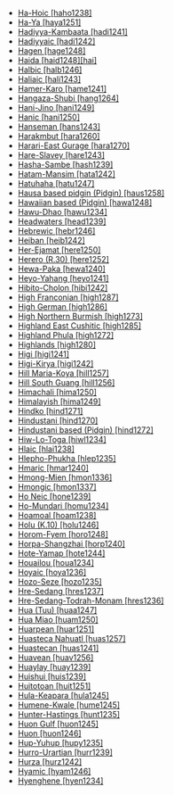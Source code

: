 - [Ha-Hoic [haho1238]](tree/sign1238/sign1237/csli1234/haho1238/hahoic.haho1238.ini)
- [Ha-Ya [haya1251]](tree/sino1245/burm1265/lolo1265/lolo1267/hani1249/biso1244/hani1250/haya1251/haya.haya1251.ini)
- [Hadiyya-Kambaata [hadi1241]](tree/afro1255/cush1243/east2699/high1285/sida1247/hadi1241/hadiyyakambaata.hadi1241.ini)
- [Hadiyyaic [hadi1242]](tree/afro1255/cush1243/east2699/high1285/sida1247/hadi1241/hadi1242/hadiyyaic.hadi1242.ini)
- [Hagen [hage1248]](tree/nucl1709/cent2120/hage1248/hagen.hage1248.ini)
- [Haida [haid1248][hai]](tree/haid1248/haida.haid1248.ini)
- [Halbic [halb1246]](tree/indo1319/indo1320/indo1321/indo1323/halb1246/halbic.halb1246.ini)
- [Haliaic [hali1243]](tree/aust1307/nucl1752/mala1545/cent2237/east2712/ocea1241/west2818/meso1253/newi1242/stge1234/nort3225/neha1246/nucl1750/buka1262/hali1243/haliaic.hali1243.ini)
- [Hamer-Karo [hame1241]](tree/sout2845/ahkk1235/hame1241/hamerkaro.hame1241.ini)
- [Hangaza-Shubi [hang1264]](tree/atla1278/volt1241/benu1247/bant1294/sout3152/narr1281/east2731/nort3203/grea1289/west2842/kivu1239/rwan1241/hang1264/hangazashubi.hang1264.ini)
- [Hani-Jino [hani1249]](tree/sino1245/burm1265/lolo1265/lolo1267/hani1249/hanijino.hani1249.ini)
- [Hanic [hani1250]](tree/sino1245/burm1265/lolo1265/lolo1267/hani1249/biso1244/hani1250/hanic.hani1250.ini)
- [Hanseman [hans1243]](tree/nucl1709/mada1298/croi1234/mabu1247/hans1243/hanseman.hans1243.ini)
- [Harakmbut [hara1260]](tree/hara1260/harakmbut.hara1260.ini)
- [Harari-East Gurage [hara1270]](tree/afro1255/semi1276/west2786/ethi1244/sout3078/tran1288/hara1270/hararieastgurage.hara1270.ini)
- [Hare-Slavey [hare1243]](tree/atha1245/atha1246/atha1247/nort2940/hare1243/hareslavey.hare1243.ini)
- [Hasha-Sambe [hash1239]](tree/atla1278/volt1241/benu1247/benu1248/alum1249/alum1250/hash1239/hashasambe.hash1239.ini)
- [Hatam-Mansim [hata1242]](tree/hata1242/hatammansim.hata1242.ini)
- [Hatuhaha [hatu1247]](tree/aust1307/nucl1752/mala1545/cent2237/cent2245/cent2254/east2466/nunu1252/piru1243/east2752/sole1243/sera1270/ulia1238/hatu1247/hatuhaha.hatu1247.ini)
- [Hausa based pidgin (Pidgin) [haus1258]](tree/pidg1258/haus1258/hausabasedpidginpidgin.haus1258.ini)
- [Hawaiian based (Pidgin) [hawa1248]](tree/pidg1258/hawa1248/hawaiianbasedpidgin.hawa1248.ini)
- [Hawu-Dhao [hawu1234]](tree/aust1307/nucl1752/mala1545/cent2237/cent2245/flor1240/sumb1242/hawu1234/hawudhao.hawu1234.ini)
- [Headwaters [head1239]](tree/pano1259/pano1256/main1279/pano1257/head1239/headwaters.head1239.ini)
- [Hebrewic [hebr1246]](tree/afro1255/semi1276/west2786/cent2236/nort3165/cana1267/hebr1246/hebrewic.hebr1246.ini)
- [Heiban [heib1242]](tree/heib1242/heiban.heib1242.ini)
- [Her-Ejamat [here1250]](tree/atla1278/nort3146/cent2230/bakk1238/nucl1345/fhjo1234/pfjo1234/here1250/herejamat.here1250.ini)
- [Herero (R.30) [here1252]](tree/atla1278/volt1241/benu1247/bant1294/sout3152/narr1281/cent2260/njil1234/sout3233/kune1234/cimb1239/here1252/hereror30.here1252.ini)
- [Hewa-Paka [hewa1240]](tree/sepi1257/sepi1258/west2576/hewa1240/hewapaka.hewa1240.ini)
- [Heyo-Yahang [heyo1241]](tree/nucl1708/nucl1590/heyo1241/heyoyahang.heyo1241.ini)
- [Hibito-Cholon [hibi1242]](tree/hibi1242/hibitocholon.hibi1242.ini)
- [High Franconian [high1287]](tree/indo1319/germ1287/nort3152/west2793/fran1268/high1287/highfranconian.high1287.ini)
- [High German [high1286]](tree/indo1319/germ1287/nort3152/west2793/high1286/highgerman.high1286.ini)
- [High Northern Burmish [high1273]](tree/sino1245/burm1265/lolo1265/burm1266/nort2720/high1273/highnorthernburmish.high1273.ini)
- [Highland East Cushitic [high1285]](tree/afro1255/cush1243/east2699/high1285/highlandeastcushitic.high1285.ini)
- [Highland Phula [high1272]](tree/sino1245/burm1265/lolo1265/lolo1267/nili1235/sout3212/high1272/highlandphula.high1272.ini)
- [Highlands [high1280]](tree/aust1307/nucl1752/mala1545/mala1536/nort3170/cham1327/cham1330/high1280/highlands.high1280.ini)
- [Higi [higi1241]](tree/afro1255/chad1250/bium1280/nort3156/higi1241/higi.higi1241.ini)
- [Higi-Kirya [higi1242]](tree/afro1255/chad1250/bium1280/nort3156/higi1241/nkaf1238/higi1242/higikirya.higi1242.ini)
- [Hill Maria-Koya [hill1257]](tree/drav1251/sout3133/sout3139/gond1265/sout3234/hill1257/hillmariakoya.hill1257.ini)
- [Hill South Guang [hill1256]](tree/atla1278/volt1241/kwav1236/nyoa1234/poto1254/tano1248/guan1278/sout2781/hill1256/hillsouthguang.hill1256.ini)
- [Himachali [hima1250]](tree/indo1319/indo1320/indo1321/indo1310/hima1250/himachali.hima1250.ini)
- [Himalayish [hima1249]](tree/sino1245/hima1249/himalayish.hima1249.ini)
- [Hindko [hind1271]](tree/indo1319/indo1320/indo1321/indo1324/sind1278/lahn1241/hind1271/hindko.hind1271.ini)
- [Hindustani [hind1270]](tree/indo1319/indo1320/indo1321/indo1322/subc1234/west2812/hind1270/hindustani.hind1270.ini)
- [Hindustani based (Pidgin) [hind1272]](tree/pidg1258/hind1272/hindustanibasedpidgin.hind1272.ini)
- [Hiw-Lo-Toga [hiwl1234]](tree/aust1307/nucl1752/mala1545/cent2237/east2712/ocea1241/nort3195/nort3205/torr1262/hiwl1234/hiwlotoga.hiwl1234.ini)
- [Hlaic [hlai1238]](tree/taik1256/hlai1238/hlaic.hlai1238.ini)
- [Hlepho-Phukha [hlep1235]](tree/sino1245/burm1265/lolo1265/lolo1267/nili1235/sout3212/high1272/phow1235/hlep1235/hlephophukha.hlep1235.ini)
- [Hmaric [hmar1240]](tree/sino1245/kuki1245/kuki1246/cent2005/mizo1244/hmar1240/hmaric.hmar1240.ini)
- [Hmong-Mien [hmon1336]](tree/hmon1336/hmongmien.hmon1336.ini)
- [Hmongic [hmon1337]](tree/hmon1336/hmon1337/hmongic.hmon1337.ini)
- [Ho Neic [hone1239]](tree/hmon1336/hmon1337/nucl1714/jion1235/hone1239/honeic.hone1239.ini)
- [Ho-Mundari [homu1234]](tree/aust1305/mund1335/nort3151/kher1245/mund1336/homu1234/homundari.homu1234.ini)
- [Hoamoal [hoam1238]](tree/aust1307/nucl1752/mala1545/cent2237/cent2245/cent2254/east2466/nunu1252/piru1243/west2843/hoam1238/hoamoal.hoam1238.ini)
- [Holu (K.10) [holu1246]](tree/atla1278/volt1241/benu1247/bant1294/sout3152/narr1281/cent2260/njil1234/nort3257/mbal1259/holu1246/holuk10.holu1246.ini)
- [Horom-Fyem [horo1248]](tree/atla1278/volt1241/benu1247/benu1248/sout2800/horo1248/horomfyem.horo1248.ini)
- [Horpa-Shangzhai [horp1240]](tree/sino1245/burm1265/naqi1236/qian1263/rgya1241/horp1240/horpashangzhai.horp1240.ini)
- [Hote-Yamap [hote1244]](tree/aust1307/nucl1752/mala1545/cent2237/east2712/ocea1241/west2818/nort3206/huon1245/sout2878/hote1244/hoteyamap.hote1244.ini)
- [Houailou [houa1234]](tree/aust1307/nucl1752/mala1545/cent2237/east2712/ocea1241/sout3173/newc1243/sout3189/houa1234/houailou.houa1234.ini)
- [Hoyaic [hoya1236]](tree/anim1240/inla1262/west2867/hoya1236/hoyaic.hoya1236.ini)
- [Hozo-Seze [hozo1235]](tree/maoo1243/west2445/hozo1235/hozoseze.hozo1235.ini)
- [Hre-Sedang [hres1237]](tree/aust1305/bahn1264/nort3150/hres1236/hres1237/hresedang.hres1237.ini)
- [Hre-Sedang-Todrah-Monam [hres1236]](tree/aust1305/bahn1264/nort3150/hres1236/hresedangtodrahmonam.hres1236.ini)
- [Hua (Tuu) [huaa1247]](tree/tuuu1241/huaa1247/huatuu.huaa1247.ini)
- [Hua Miao [huam1250]](tree/hmon1336/hmon1337/nucl1714/nucl1720/west2803/grea1295/chua1248/firs1234/huam1250/huamiao.huam1250.ini)
- [Huarpean [huar1251]](tree/huar1251/huarpean.huar1251.ini)
- [Huasteca Nahuatl [huas1257]](tree/utoa1244/sout3136/cora1261/azte1234/east2720/huas1257/huastecanahuatl.huas1257.ini)
- [Huastecan [huas1241]](tree/maya1287/huas1241/huastecan.huas1241.ini)
- [Huavean [huav1256]](tree/huav1256/huavean.huav1256.ini)
- [Huaylay [huay1239]](tree/quec1387/quec1386/cent2141/huay1239/huaylay.huay1239.ini)
- [Huishui [huis1239]](tree/hmon1336/hmon1337/nucl1714/nucl1720/west2803/grea1295/huis1239/huishui.huis1239.ini)
- [Huitotoan [huit1251]](tree/huit1251/huitotoan.huit1251.ini)
- [Hula-Keapara [hula1245]](tree/aust1307/nucl1752/mala1545/cent2237/east2712/ocea1241/west2818/papu1253/peri1258/cent2070/sina1272/hula1245/hulakeapara.hula1245.ini)
- [Humene-Kwale [hume1245]](tree/kwal1257/hume1245/humenekwale.hume1245.ini)
- [Hunter-Hastings [hunt1235]](tree/pama1250/sout3135/news1235/yuin1243/kuri1270/hunt1235/hunterhastings.hunt1235.ini)
- [Huon Gulf [huon1245]](tree/aust1307/nucl1752/mala1545/cent2237/east2712/ocea1241/west2818/nort3206/huon1245/huongulf.huon1245.ini)
- [Huon [huon1246]](tree/nucl1709/fini1244/huon1246/huon.huon1246.ini)
- [Hup-Yuhup [hupy1235]](tree/nada1235/east2549/hupy1235/hupyuhup.hupy1235.ini)
- [Hurro-Urartian [hurr1239]](tree/hurr1239/hurrourartian.hurr1239.ini)
- [Hurza [hurz1242]](tree/afro1255/chad1250/bium1280/hurz1242/hurza.hurz1242.ini)
- [Hyamic [hyam1246]](tree/atla1278/volt1241/benu1247/benu1248/west2801/nort3184/hyam1246/hyamic.hyam1246.ini)
- [Hyenghene [hyen1234]](tree/aust1307/nucl1752/mala1545/cent2237/east2712/ocea1241/sout3173/newc1243/nort3211/hyen1234/hyenghene.hyen1234.ini)
